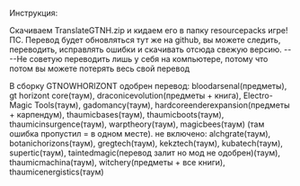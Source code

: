 Инструкция:

Скачиваем TranslateGTNH.zip и кидаем его в папку resourcepacks  игре!
ПС. Перевод будет обновляться тут же на github, вы можете следить, переводить, исправлять ошибки и скачивать отсюда свежую версию. ----Не советую переводить лишь у себя на компьютере, потому что потом вы можете потерять весь свой перевод

В сборку GTNOWHORIZONT
одобрен перевод: bloodarsenal(предметы), gt horizont core(таум), draconicevolution(предметы + книга), Electro-Magic Tools(таум), gadomancy(таум), hardcoreenderexpansion(предметы + карпендум), thaumicbases(таум), thaumicboots(таум), thaumicinsurgence(таум), warptheory(таум), magicbees(таум) (там ошибка пропустил = в одном месте). 
не включено: alchgrate(таум), botanichorizons(таум), gregtech(таум), kekztech(таум), kubatech(таум), supertic(таум), taintedmagic(перевод залит но мод не одобрен)(таум), thaumicmachina(таум), witchery(предметы + все книги), thaumicenergistics(таум)
